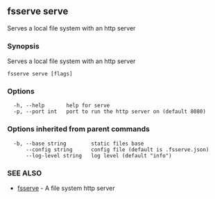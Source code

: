 ## fsserve serve

Serves a local file system with an http server

### Synopsis

Serves a local file system with an http server

```
fsserve serve [flags]
```

### Options

```
  -h, --help       help for serve
  -p, --port int   port to run the http server on (default 8080)
```

### Options inherited from parent commands

```
  -b, --base string        static files base
      --config string      config file (default is .fsserve.json)
      --log-level string   log level (default "info")
```

### SEE ALSO

* [fsserve](fsserve.md)	 - A file system http server

